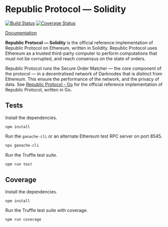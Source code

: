 # Republic Protocol — Solidity

[![Build Status](https://travis-ci.org/republicprotocol/republic-sol.svg?branch=master)](https://travis-ci.org/republicprotocol/republic-sol)
[![Coverage Status](https://coveralls.io/repos/github/republicprotocol/republic-sol/badge.svg?branch=master)](https://coveralls.io/github/republicprotocol/republic-sol?branch=master)

[Documentation](./docs/index.md)

**Republic Protocol — Solidity** is the official reference implementation of Republic Protocol on Ethereum, written in Solidity. Republic Protocol uses Ethereum as a trusted third-party computer to perform computations that must not be corrupted, and reach consensus on the state of orders.

Republic Protocol runs the Secure Order Matcher — the core component of the protocol — in a decentralised network of Darknodes that is distinct from Ethereum. This ensure the performance of the network, and the privacy of data. See [Republic Protocol - Go](https://github.com/republicprotocol/republic-go) for the official reference implementation of Republic Protocol, written in Go.

## Tests

Install the dependencies.

```
npm install
```

Run the `ganache-cli` or an alternate Ethereum test RPC server on port 8545.

```sh
npx ganache-cli
```

Run the Truffle test suite.

```sh
npm run test
```

## Coverage

Install the dependencies.

```
npm install
```

Run the Truffle test suite with coverage.

```sh
npm run coverage
```